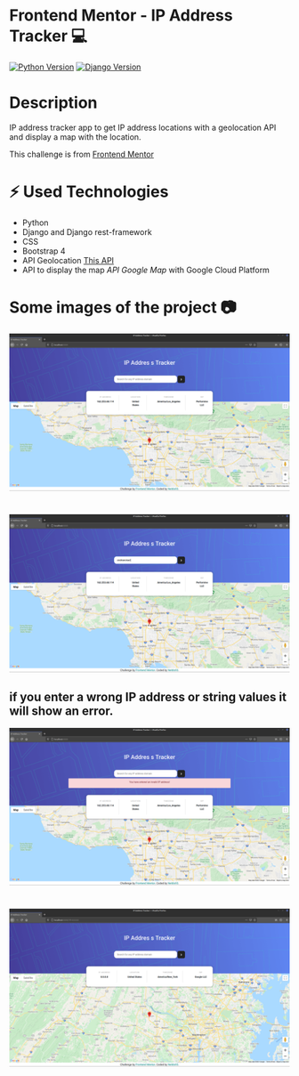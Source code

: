 # Frontend Mentor - IP Address Tracker :computer:
[![Python Version](https://img.shields.io/badge/python-3.8-brightgreen.svg)](https://python.org)
[![Django Version](https://img.shields.io/badge/django-3.0.8-brightgreen.svg)](https://djangoproject.com)

# Description

 IP address tracker app to get IP address locations with a geolocation API and display a map with the location.
 
 This challenge is from [Frontend Mentor](https://www.frontendmentor.io/challenges/ip-address-tracker-I8-0yYAH0)
 
 # ⚡ Used Technologies
- Python
- Django and Django rest-framework
- CSS
- Bootstrap 4 
- API Geolocation [This API](https://ip-api.com/docs/api:json)
- API to display the map *API Google Map* with Google Cloud Platform
 
# Some images of the project :camera: 

![image](media/screenshot/1.png)

#

![image](media/screenshot/2.png)

## if you enter a wrong IP address or string values it will show an error.


![image](media/screenshot/3.png)

#

![image](media/screenshot/4.png)
